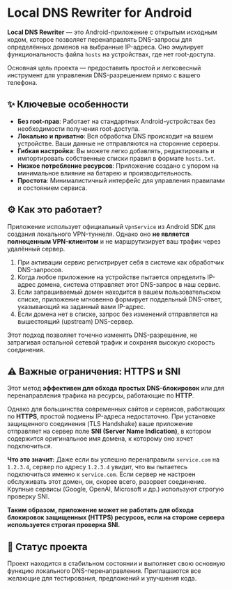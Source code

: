 # Local DNS Rewriter for Android

**Local DNS Rewriter** — это Android-приложение с открытым исходным кодом, которое позволяет перенаправлять DNS-запросы для определённых доменов на выбранные IP-адреса. Оно эмулирует функциональность файла `hosts` на устройствах, где нет root-доступа.

Основная цель проекта — предоставить простой и легковесный инструмент для управления DNS-разрешением прямо с вашего телефона.

## ✨ Ключевые особенности

*   **Без root-прав**: Работает на стандартных Android-устройствах без необходимости получения root-доступа.
*   **Локально и приватно**: Вся обработка DNS происходит на вашем устройстве. Ваши данные не отправляются на сторонние серверы.
*   **Гибкая настройка**: Вы можете легко добавлять, редактировать и импортировать собственные списки правил в формате `hosts.txt`.
*   **Низкое потребление ресурсов**: Приложение создано с упором на минимальное влияние на батарею и производительность.
*   **Простота**: Минималистичный интерфейс для управления правилами и состоянием сервиса.

## ⚙️ Как это работает?

Приложение использует официальный `VpnService` из Android SDK для создания локального VPN-туннеля. Однако оно **не является полноценным VPN-клиентом** и не маршрутизирует ваш трафик через удалённый сервер.

1.  При активации сервис регистрирует себя в системе как обработчик DNS-запросов.
2.  Когда любое приложение на устройстве пытается определить IP-адрес домена, система отправляет этот DNS-запрос в наш сервис.
3.  Если запрашиваемый домен находится в вашем пользовательском списке, приложение мгновенно формирует поддельный DNS-ответ, указывающий на заданный вами IP-адрес.
4.  Если домена нет в списке, запрос без изменений отправляется на вышестоящий (upstream) DNS-сервер.

Этот подход позволяет точечно изменять DNS-разрешение, не затрагивая остальной сетевой трафик и сохраняя высокую скорость соединения.

## ⚠️ Важные ограничения: HTTPS и SNI

Этот метод **эффективен для обхода простых DNS-блокировок** или для перенаправления трафика на ресурсы, работающие по **HTTP**.

Однако для большинства современных сайтов и сервисов, работающих по **HTTPS**, простой подмены IP-адреса недостаточно. При установке защищенного соединения (TLS Handshake) ваше приложение отправляет на сервер поле **SNI (Server Name Indication)**, в котором содержится оригинальное имя домена, к которому оно хочет подключиться.

**Что это значит:** Даже если вы успешно перенаправили `service.com` на `1.2.3.4`, сервер по адресу `1.2.3.4` увидит, что вы пытаетесь подключиться именно к `service.com`. Если сервер не настроен обслуживать этот домен, он, скорее всего, разорвет соединение. Крупные сервисы (Google, OpenAI, Microsoft и др.) используют строгую проверку SNI.

**Таким образом, приложение может не работать для обхода блокировок защищенных (HTTPS) ресурсов, если на стороне сервера используется строгая проверка SNI.**

## 🚀 Статус проекта

Проект находится в стабильном состоянии и выполняет свою основную функцию локального DNS-перенаправления. Приглашаются все желающие для тестирования, предложений и улучшения кода.